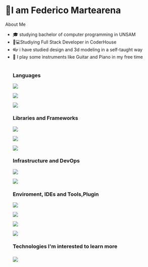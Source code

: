 <h1>👋I am Federico Martearena</h1>
</a>About Me</h2>
<ul>
<li>🎓</g-emoji> studying bachelor of computer programming in UNSAM</li>
<li>🧑💻Studiying Full Stack Developer in CoderHouse</li>
<li>👓</g-emoji> i have studied design and 3d modeling in a self-taught way</li>
<li>🎼</g-emoji> I play some instruments like Guitar and Piano in my free time</li>
<br>
<h2Tech Knowdledge</h2>
<h3>Languages</h3>
<p><img src="https://img.shields.io/badge/-JavaScript-333333?style=flat&amp;logo=javascript" style="max-width: 100%;"></p
<p><img src="https://img.shields.io/badge/-G-code-333333?style=flat&amp; style="max-width: 100%;"></p>
<p><img src="https://img.shields.io/badge/-C++(arduino)-333333?style=flat&amp; style="max-width: 100%;"></p>
<h3>Libraries and Frameworks</h3>
<p><img src="https://img.shields.io/badge/-Fusion%20360-333333?style=flat&amp;logo=fusion360" style="max-width: 100%;"></p>
<p><img src="https://img.shields.io/badge/-Maya%203d-333333?style=flat&amp;logo=maya3d" style="max-width: 100%;"></p>
<p><img src="https://img.shields.io/badge/-Autocad%203d-333333?style=flat&amp;logo=autocad" style="max-width: 100%;"></p>

<h3>Infrastructure and DevOps</h3>
<p><img src="https://img.shields.io/badge/-Git-333333?style=flat&amp;logo=git" style="max-width: 100%; display:inline;"></p>
<p><img src="https://img.shields.io/badge/-GitHub-333333?style=flat&amp;logo=github" style="max-width: 100%;"></p>
<h3>Enviroment, IDEs and Tools,Plugin</h3>
<div style="display:inline;">
<p><img src="https://img.shields.io/badge/-Visual%20Studio-333333?style=flat&amp;logo=visual-studio-code&amp;logoColor=7e10cc" style="max-width: 100%;"></p>
<p><img src="https://img.shields.io/badge/-Visual%20Studio%20Code-333333?style=flat&amp;logo=visual-studio-code&amp;logoColor=007ACC" style="max-width: 100%;"></p>
<p><img src="https://img.shields.io/badge/-Bootstrap-333333?style=flat&amp;logo=bootstrap&amp;logoColor=007ACC" style="max-width: 100%;"></p>
<p><img src="https://img.shields.io/badge/-SweetAlert2-333333?style=flat&amp;logo=visual-studio-code&amp;logoColor=007ACC" style="max-width: 100%;"></p>
<h3>Technologies I'm interested to learn more<h3>
  <p><img src="https://img.shields.io/badge/-Tailwind-333333?style=flat&amp;logo=tailwind&amp;logoColor=007ACC" style="max-width: 100%;"></p>
</div>
